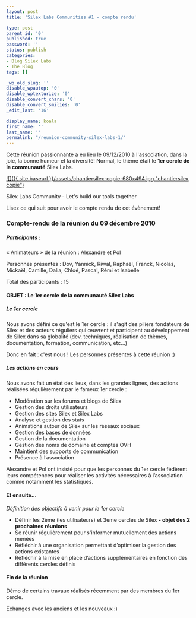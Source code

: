 ```yaml
---
layout: post
title: 'Silex Labs Communities #1 - compte rendu'

type: post
parent_id: '0'
published: true
password: ''
status: publish
categories:
- Blog Silex Labs
- The Blog
tags: []

_wp_old_slug: ''
disable_wpautop: '0'
disable_wptexturize: '0'
disable_convert_chars: '0'
disable_convert_smilies: '0'
_edit_last: '16'

display_name: koala
first_name: ''
last_name: ''
permalink: "/reunion-community-silex-labs-1/"
---
```


Cette réunion passionnante a eu lieu le 09/12/2010 à l'association, dans la joie, la bonne humeur et la diversité! Normal, le thème était le **1er cercle de la communauté** Silex Labs.

[![]({{ site.baseurl }}/assets/chantiersilex-copie-680x494.jpg "chantiersilex copie")](https://www.silexlabs.org/?attachment_id=2281)

Silex Labs Community - Let's build our tools together

Lisez ce qui suit pour avoir le compte rendu de cet évènement!

### Compte-rendu de la réunion du 09 décembre 2010

##### Participants :

« Animateurs » de la réunion
: Alexandre et Pol

Personnes présentes : Dov, Yannick, Riwal, Raphaël, Franck, Nicolas, Mickaël, Camille, Dalia, Chloé, Pascal, Rémi et Isabelle

Total des participants : 15

#### **OBJET : Le 1er cercle de la communauté Silex Labs**

##### **Le 1er cercle**

Nous avons défini ce qu'est le 1er cercle
: il s'agit des piliers fondateurs de Silex et des acteurs réguliers qui œuvrent et participent au développement de Silex dans sa globalité (dev. techniques, réalisation de thèmes, documentation, formation, communication, etc…)

Donc en fait
: c'est nous ! Les personnes présentes à cette réunion :)

##### **Les actions en cours**

Nous avons fait un état des lieux, dans les grandes lignes, des actions réalisées régulièrement par le fameux 1er cercle
: 
*   Modération sur les forums et blogs de Silex
*   Gestion des droits utilisateurs
*   Gestion des sites Silex et Silex Labs
*   Analyse et gestion des stats
*   Animations autour de Silex sur les réseaux sociaux
*   Gestion des bases de données
*   Gestion de la documentation
*   Gestion des noms de domaine et comptes OVH
*   Maintient des supports de communication
*   Présence à l’association

Alexandre et Pol ont insisté pour que les personnes du 1er cercle fédèrent leurs compétences pour réaliser les activités nécessaires à l’association comme notamment les statistiques.

#### **Et ensuite...**

_Définition des objectifs à venir pour le 1er cercle_

*   Définir les 2ème (les utilisateurs) et 3ème cercles de Silex **- objet des 2 prochaines réunions**
*   Se réunir régulièrement pour s'informer mutuellement des actions menées
*   Réfléchir à une organisation permettant d’optimiser la gestion des actions existantes
*   Réfléchir à la mise en place d’actions supplémentaires en fonction des différents cercles définis

#### **Fin de la réunion**

Démo de certains travaux réalisés récemment par des membres du 1er cercle.

Echanges avec les anciens et les nouveaux :)